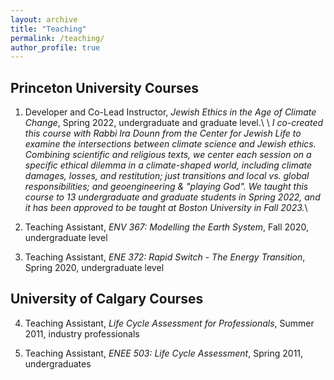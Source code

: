 ```yaml
---
layout: archive
title: "Teaching"
permalink: /teaching/
author_profile: true
---
```

## Princeton University Courses

 1. Developer and Co-Lead Instructor, *Jewish Ethics in the Age of Climate Change*, Spring 2022, undergraduate and graduate level.\\
 \\
*I co-created this course with Rabbi Ira Dounn from the Center for Jewish Life to examine the intersections between climate science and Jewish ethics. Combining scientific and religious texts, we center each session on a specific ethical dilemma in a climate-shaped world, including climate damages, losses, and restitution; just transitions and local vs. global responsibilities; and geoengineering & "playing God". We taught this course to 13 undergraduate and graduate students in Spring 2022, and it has been approved to be taught at Boston University in Fall 2023.*\

 2. Teaching Assistant, *ENV 367: Modelling the Earth System*, Fall 2020, undergraduate level

 3. Teaching Assistant, *ENE 372: Rapid Switch - The Energy Transition*, Spring 2020, undergraduate level

## University of Calgary Courses

 4. Teaching Assistant, *Life Cycle Assessment for Professionals*, Summer 2011, industry professionals

5. Teaching Assistant, *ENEE 503: Life Cycle Assessment*, Spring 2011, undergraduates 



